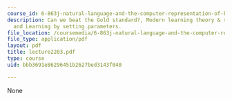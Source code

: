 ```yaml
---
course_id: 6-863j-natural-language-and-the-computer-representation-of-knowledge-spring-2003
description: Can we beat the Gold standard?, Modern learning theory & sample size
  and Learning by setting parameters.
file_location: /coursemedia/6-863j-natural-language-and-the-computer-representation-of-knowledge-spring-2003/bbb3691e86296451b2627bed3143f040_lecture2203.pdf
file_type: application/pdf
layout: pdf
title: lecture2203.pdf
type: course
uid: bbb3691e86296451b2627bed3143f040

---
```

None